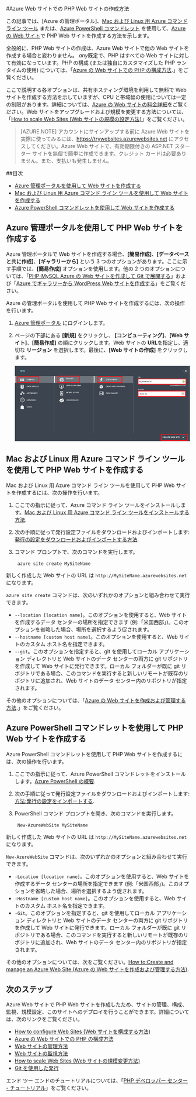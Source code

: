 <properties 
	pageTitle="Azure Web サイトでの PHP Web サイトの作成方法" 
	description="Azure Websites で PHP Web サイトを作成する方法について説明します。" 
	documentationCenter="php" 
	services="" 
	editor="mollybos" 
	manager="wpickett" 
	authors="tfitzmac"/>

<tags 
	ms.service="web-sites" 
	ms.workload="web" 
	ms.tgt_pltfrm="na" 
	ms.devlang="PHP" 
	ms.topic="article" 
	ms.date="10/21/2014" 
	ms.author="tomfitz"/>

#Azure Web サイトでの PHP Web サイトの作成方法

この記事では、[Azure の管理ポータル]、[Mac および Linux 用 Azure コマンド ライン ツール][xplat-tools] または、[Azure PowerShell コマンドレット][powershell-cmdlets] を使用して、[Azure の Web サイト][waws]で PHP Web サイトを作成する方法を示します。

全般的に、PHP Web サイトの作成は、Azure Web サイトで他の Web サイトを作成する場合と変わりません。 *any*既定で、PHP はすべての Web サイトに対して有効になっています。PHP の構成 (または独自にカスタマイズした PHP ランタイムの使用) については、「[Azure の Web サイトでの PHP の構成方法][configure-php].」をご覧ください。

ここで説明する各オプションは、共有ホスティング環境を利用して無料で Web サイトを作成する方法を示していますが、CPU と帯域幅の使用については一定の制限があります。詳細については、[Azure の Web サイトの料金詳細][websites-pricing]をご覧ください。Web サイトをアップグレードおよび規模を変更する方法については、「[How to scale Web Sites (Web サイトの規模の設定方法)][scale-websites]」をご覧ください。

> [AZURE.NOTE]
> アカウントにサインアップする前に Azure Web サイトを実際に使ってみるには、<a href="https://trywebsites.azurewebsites.net/?language=php">https://trywebsites.azurewebsites.net</a> にアクセスしてください。Azure Web サイトで、有効期限付きの ASP.NET スターター サイトを無償で簡単に作成できます。クレジット カードは必要ありません。また、支払いも発生しません。

##目次
* [Azure 管理ポータルを使用して Web サイトを作成する](#portal)
* [Mac および Linux 用 Azure コマンド ライン ツールを使用して Web サイトを作成する](#XplatTools)
* [Azure PowerShell コマンドレットを使用して Web サイトを作成する](#PowerShell)

<h2><a name="portal"></a>Azure 管理ポータルを使用して PHP Web サイトを作成する</h2>

Azure 管理ポータルで Web サイトを作成する場合、**[簡易作成]**、**[データベースと共に作成]**、**[ギャラリーから]** という 3 つのオプションがあります。ここに示す手順では、**[簡易作成]** オプションを使用します。他の 2 つのオプションについては、「[PHP-MySQL Azure の Web サイトを作成して Git で展開する][website-mysql-git]」および「[Azure でギャラリーから WordPress Web サイトを作成する][wordpress-gallery]」をご覧ください。

Azure の管理ポータルを使用して PHP Web サイトを作成するには、次の操作を行います。

1. [Azure 管理ポータル] にログインします。
1. ページの下部にある **[新規]** をクリックし、 **[コンピューティング]**、**[Web サイト]**、**[簡易作成]** の順にクリックします。Web サイトの **URL**を指定し、適切な **リージョン** を選択します。最後に、**[Web サイトの作成]** をクリックします。

	![Select Quick Create web site](./media/web-sites-php-create-web-sites/select-quickcreate-website.png)

<h2><a name="XplatTools"></a>Mac および Linux 用 Azure コマンド ライン ツールを使用して PHP Web サイトを作成する</h2>

Mac および Linux 用 Azure コマンド ライン ツールを使用して PHP Web サイトを作成するには、次の操作を行います。

1. ここでの指示に従って、Azure コマンド ライン ツールをインストールします。[Mac および Linux 用 Azure コマンド ライン ツールをインストールする方法](/ja-jp/develop/php/how-to-guides/command-line-tools/#Download).

1. 次の手順に従って発行設定ファイルをダウンロードおよびインポートします:[発行の設定をダウンロードおよびインポートする方法](/ja-jp/develop/php/how-to-guides/command-line-tools/#Account).

1. コマンド プロンプトで、次のコマンドを実行します。

		azure site create MySiteName

新しく作成した Web サイトの URL は `http://MySiteName.azurewebsites.net` になります。  
 
 `azure site create` コマンドは、次のいずれかのオプションと組み合わせて実行できます。

* `--location [location name]`。このオプションを使用すると、Web サイトを作成するデータ センターの場所を指定できます (例:「米国西部」)。このオプションを省略した場合、場所を選択するよう促されます。
* `--hostname [custom host name]`。このオプションを使用すると、Web サイトのカスタム ホスト名を指定できます。
* `--git`。このオプションを指定すると、git を使用してローカル アプリケーション ディレクトリと Web サイトのデータ センターの両方に git リポジトリを作成して Web サイトに発行できます。ローカル フォルダーが既に git リポジトリである場合、このコマンドを実行すると新しいリモートが既存のリポジトリに追加され、Web サイトのデータ センター内のリポジトリが指定されます。

その他のオプションについては、「[Azure の Web サイトを作成および管理する方法](/ja-jp/develop/php/how-to-guides/command-line-tools/#WebSites).」をご覧ください。

<h2><a name="PowerShell"></a>Azure PowerShell コマンドレットを使用して PHP Web サイトを作成する</h2>

Azure PowerShell コマンドレットを使用して PHP Web サイトを作成するには、次の操作を行います。

1. ここでの指示に従って、Azure PowerShell コマンドレットをインストールします。[Azure PowerShell の概要](/ja-jp/develop/php/how-to-guides/powershell-cmdlets/#GetStarted).

1. 次の手順に従って発行設定ファイルをダウンロードおよびインポートします:[方法:発行の設定をインポートする](/ja-jp/develop/php/how-to-guides/powershell-cmdlets/#ImportPubSettings).

1. PowerShell コマンド プロンプトを開き、次のコマンドを実行します。

		New-AzureWebSite MySiteName

新しく作成した Web サイトの URL は  `http://MySiteName.azurewebsites.net` になります。  
 
 `New-AzureWebSite` コマンドは、次のいずれかのオプションと組み合わせて実行できます。

* `-Location [location name]`。このオプションを使用すると、Web サイトを作成するデータ センターの場所を指定できます (例:「米国西部」)。このオプションを省略した場合、場所を選択するよう促されます。
* `-Hostname [custom host name]`。このオプションを使用すると、Web サイトのカスタム ホスト名を指定できます。
* `-Git`。このオプションを指定すると、git を使用してローカル アプリケーション ディレクトリと Web サイトのデータ センターの両方に git リポジトリを作成して Web サイトに発行できます。ローカル フォルダーが既に git リポジトリである場合、このコマンドを実行すると新しいリモートが既存のリポジトリに追加され、Web サイトのデータ センター内のリポジトリが指定されます。

その他のオプションについては、次をご覧ください。[How to:Create and manage an Azure Web Site (Azure の Web サイトを作成および管理する方法)](/ja-jp/develop/php/how-to-guides/powershell-cmdlets/#WebSite).

<h2><a name="NextSteps"></a>次のステップ</h2>

Azure Web サイトで PHP Web サイトを作成したため、サイトの管理、構成、監視、規模設定、このサイトへのデプロイを行うことができます。詳細については、次のリンクをご覧ください。

* [How to configure Web Sites (Web サイトを構成する方法)](/ja-jp/manage/services/web-sites/how-to-configure-websites/)
* [Azure の Web サイトでの PHP の構成方法][configure-php]
* [Web サイトの管理方法](/ja-jp/manage/services/web-sites/how-to-manage-websites/)
* [Web サイトの監視方法](/ja-jp/manage/services/web-sites/how-to-monitor-websites/)
* [How to scale Web Sites (Web サイトの規模変更方法)](/ja-jp/manage/services/web-sites/how-to-scale-websites/)
* [Git を使用した発行](/ja-jp/develop/php/common-tasks/publishing-with-git/)

エンド ツー エンドのチュートリアルについては、「[PHP デベロッパー センター - チュートリアル](/ja-jp/develop/php/tutorials/)」をご覧ください。

[waws]: /ja-jp/manage/services/web-sites/
[Azure 管理ポータル]: http://manage.windowsazure.com/
[xplat-tools]: /ja-jp/develop/php/how-to-guides/command-line-tools/
[powershell-cmdlets]: /ja-jp/develop/php/how-to-guides/powershell-cmdlets/
[configure-php]: /ja-jp/develop/php/common-tasks/configure-php-web-site/
[website-mysql-git]: /ja-jp/develop/php/tutorials/website-w-mysql-and-git/
[wordpress-gallery]: /ja-jp/develop/php/tutorials/website-from-gallery/
[websites-pricing]: http://azure.microsoft.com/pricing/details/#header-1
[scale-websites]: /ja-jp/manage/services/web-sites/how-to-scale-websites/



<!--HONumber=42-->

